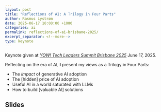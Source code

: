 ```yaml
---
layout: post
title: "Reflections of AI: A Trilogy in Four Parts"
author: Rasmus Lystrøm
date: 2025-06-17 10:00:00 +1000
categories: ai
permalink: reflections-of-ai-brisbane-2025/
excerpt_separator: <!--more-->
type: keynote
---
```


Keynote given at [*YOW! Tech Leaders Summit Brisbane 2025*](https://yowcon.com/tech-leaders-brisbane-2025) June 17, 2025.

Reflecting on the era of AI, I present my views as a Trilogy in Four Parts:

- The *impact* of generative AI adoption
- The [hidden] price of AI adoption
- Useful AI in a world saturated with LLMs
- How to build [valuable AI] solutions

 <!--more-->

## Slides

<script defer class="speakerdeck-embed" data-id="aa955f746cd2434a90dcb83f1620b3d5" data-ratio="1.7777777777777777" src="//speakerdeck.com/assets/embed.js"></script>
